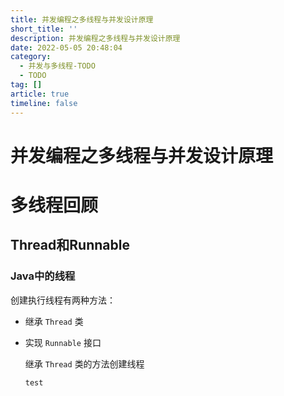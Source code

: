 ```yaml
---
title: 并发编程之多线程与并发设计原理
short_title: ''
description: 并发编程之多线程与并发设计原理
date: 2022-05-05 20:48:04
category:
  - 并发与多线程-TODO
  - TODO
tag: []
article: true
timeline: false
---
```

# 并发编程之多线程与并发设计原理

# 多线程回顾

## Thread和Runnable

### Java中的线程

创建执行线程有两种方法：

- 继承 `Thread` 类

- 实现 `Runnable` 接口

  继承 `Thread` 类的方法创建线程

  ```java
  test
  ```
